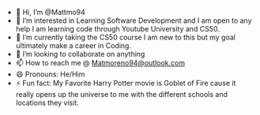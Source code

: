 - 👋 Hi, I’m @Mattmo94
- 👀 I’m interested in Learning Software Development and I am open to any help I am learning code through Youtube University and CS50.
- 🌱 I’m currently taking the CS50 course I am new to this but my goal ultimately make a career in Coding.
- 💞️ I’m looking to collaborate on anything
- 📫 How to reach me @ Matmoreno94@outlook.com
- 😄 Pronouns: He/Him
- ⚡ Fun fact: My Favorite Harry Potter movie is Goblet of Fire cause it really opens up the universe to me with the different schools and locations they visit.

<!---
Mattmo94/Mattmo94 is a ✨ special ✨ repository because its `README.md` (this file) appears on your GitHub profile.
You can click the Preview link to take a look at your changes.
--->
